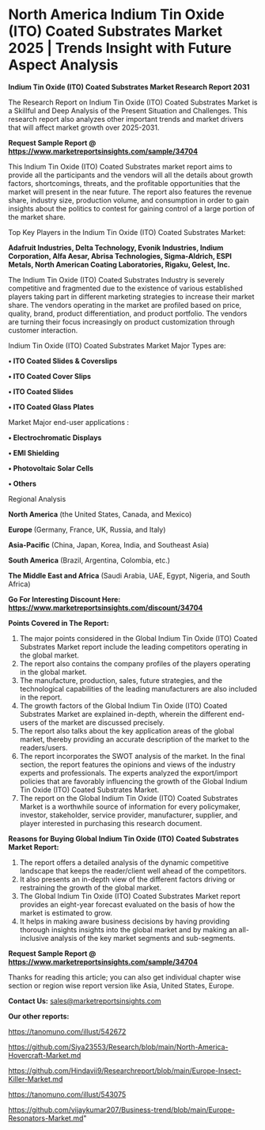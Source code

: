 # North America Indium Tin Oxide (ITO) Coated Substrates Market 2025 | Trends Insight with Future Aspect Analysis

<strong>Indium Tin Oxide (ITO) Coated Substrates Market Research Report 2031</strong>

The Research Report on Indium Tin Oxide (ITO) Coated Substrates Market is a Skillful and Deep Analysis of the Present Situation and Challenges. This research report also analyzes other important trends and market drivers that will affect market growth over 2025-2031.

<strong>Request Sample Report @ <a href=https://www.marketreportsinsights.com/sample/34704>https://www.marketreportsinsights.com/sample/34704</a></strong>

This Indium Tin Oxide (ITO) Coated Substrates market report aims to provide all the participants and the vendors will all the details about growth factors, shortcomings, threats, and the profitable opportunities that the market will present in the near future. The report also features the revenue share, industry size, production volume, and consumption in order to gain insights about the politics to contest for gaining control of a large portion of the market share.

Top Key Players in the Indium Tin Oxide (ITO) Coated Substrates Market:

<strong>Adafruit Industries, Delta Technology, Evonik Industries, Indium Corporation, Alfa Aesar, Abrisa Technologies, Sigma-Aldrich, ESPI Metals, North American Coating Laboratories, Rigaku, Gelest, Inc.</strong>

The Indium Tin Oxide (ITO) Coated Substrates Industry is severely competitive and fragmented due to the existence of various established players taking part in different marketing strategies to increase their market share. The vendors operating in the market are profiled based on price, quality, brand, product differentiation, and product portfolio. The vendors are turning their focus increasingly on product customization through customer interaction.

Indium Tin Oxide (ITO) Coated Substrates Market Major Types are:

<strong>•  ITO Coated Slides & Coverslips

•  ITO Coated Cover Slips

•  ITO Coated Slides

•  ITO Coated Glass Plates</strong>

Market Major end-user applications :

<strong>•  Electrochromatic Displays

•  EMI Shielding

•  Photovoltaic Solar Cells

•  Others</strong>

Regional Analysis

</u><strong><b>North America</b></strong> (the United States, Canada, and Mexico)

<strong><b>Europe </b></strong>(Germany, France, UK, Russia, and Italy)

<strong><b>Asia-Pacific</b></strong> (China, Japan, Korea, India, and Southeast Asia)

<strong><b>South America</b></strong> (Brazil, Argentina, Colombia, etc.)

<strong><b>The Middle East and Africa</b></strong> (Saudi Arabia, UAE, Egypt, Nigeria, and South Africa)

<strong>Go For Interesting Discount Here: <a href=https://www.marketreportsinsights.com/discount/34704>https://www.marketreportsinsights.com/discount/34704</a></strong>

<strong>Points Covered in The Report:</strong>
<ol>
  <li>The major points considered in the Global Indium Tin Oxide (ITO) Coated Substrates Market report include the leading competitors operating in the global market.</li>
  <li>The report also contains the company profiles of the players operating in the global market.</li>
  <li>The manufacture, production, sales, future strategies, and the technological capabilities of the leading manufacturers are also included in the report.</li>
  <li>The growth factors of the Global Indium Tin Oxide (ITO) Coated Substrates Market are explained in-depth, wherein the different end-users of the market are discussed precisely.</li>
  <li>The report also talks about the key application areas of the global market, thereby providing an accurate description of the market to the readers/users.</li>
  <li>The report incorporates the SWOT analysis of the market. In the final section, the report features the opinions and views of the industry experts and professionals. The experts analyzed the export/import policies that are favorably influencing the growth of the Global Indium Tin Oxide (ITO) Coated Substrates Market.</li>
  <li>The report on the Global Indium Tin Oxide (ITO) Coated Substrates Market is a worthwhile source of information for every policymaker, investor, stakeholder, service provider, manufacturer, supplier, and player interested in purchasing this research document.</li>
</ol>
<strong>Reasons for Buying Global Indium Tin Oxide (ITO) Coated Substrates Market Report:</strong>

<ol>
  <li>The report offers a detailed analysis of the dynamic competitive landscape that keeps the reader/client well ahead of the competitors.</li>
  <li>It also presents an in-depth view of the different factors driving or restraining the growth of the global market.</li>
  <li>The Global Indium Tin Oxide (ITO) Coated Substrates Market report provides an eight-year forecast evaluated on the basis of how the market is estimated to grow.</li>
  <li>It helps in making aware business decisions by having providing thorough insights insights into the global market and by making an all-inclusive analysis of the key market segments and sub-segments.</li>
</ol>
<strong>Request Sample Report @ <a href=https://www.marketreportsinsights.com/sample/34704>https://www.marketreportsinsights.com/sample/34704</a></strong>


Thanks for reading this article; you can also get individual chapter wise section or region wise report version like Asia, United States, Europe.

<strong>Contact Us:</strong>
sales@marketreportsinsights.com

<strong>Our other reports:</strong>

<a href=https://tanomuno.com/illust/542672>https://tanomuno.com/illust/542672</a>

<a href=https://github.com/Siya23553/Research/blob/main/North-America-Hovercraft-Market.md>https://github.com/Siya23553/Research/blob/main/North-America-Hovercraft-Market.md</a>

<a href=https://github.com/Hindavii9/Researchreport/blob/main/Europe-Insect-Killer-Market.md>https://github.com/Hindavii9/Researchreport/blob/main/Europe-Insect-Killer-Market.md</a>

<a href=https://tanomuno.com/illust/543075>https://tanomuno.com/illust/543075</a>

<a href=https://github.com/vijaykumar207/Business-trend/blob/main/Europe-Resonators-Market.md>https://github.com/vijaykumar207/Business-trend/blob/main/Europe-Resonators-Market.md</a>"

